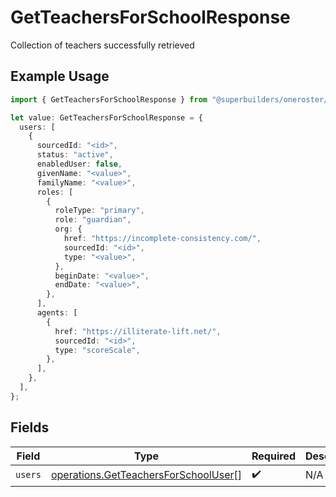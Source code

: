 # GetTeachersForSchoolResponse

Collection of teachers successfully retrieved

## Example Usage

```typescript
import { GetTeachersForSchoolResponse } from "@superbuilders/oneroster/models/operations";

let value: GetTeachersForSchoolResponse = {
  users: [
    {
      sourcedId: "<id>",
      status: "active",
      enabledUser: false,
      givenName: "<value>",
      familyName: "<value>",
      roles: [
        {
          roleType: "primary",
          role: "guardian",
          org: {
            href: "https://incomplete-consistency.com/",
            sourcedId: "<id>",
            type: "<value>",
          },
          beginDate: "<value>",
          endDate: "<value>",
        },
      ],
      agents: [
        {
          href: "https://illiterate-lift.net/",
          sourcedId: "<id>",
          type: "scoreScale",
        },
      ],
    },
  ],
};
```

## Fields

| Field                                                                                        | Type                                                                                         | Required                                                                                     | Description                                                                                  |
| -------------------------------------------------------------------------------------------- | -------------------------------------------------------------------------------------------- | -------------------------------------------------------------------------------------------- | -------------------------------------------------------------------------------------------- |
| `users`                                                                                      | [operations.GetTeachersForSchoolUser](../../models/operations/getteachersforschooluser.md)[] | :heavy_check_mark:                                                                           | N/A                                                                                          |